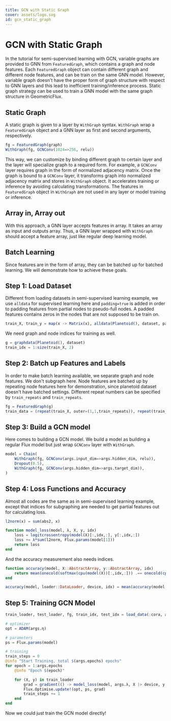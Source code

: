 ```yaml
---
title: GCN with Static Graph
cover: assets/logo.svg
id: gcn_static_graph
---
```


# GCN with Static Graph

In the tutorial for semi-supervised learning with GCN, variable graphs are provided to GNN from `FeaturedGraph`, which contains a graph and node features. Each `FeaturedGraph` object can contain different graph and different node features, and can be train on the same GNN model. However, variable graph doesn't have the proper form of graph structure with respect to GNN layers and this lead to inefficient training/inference process. Static graph strategy can be used to train a GNN model with the same graph structure in GeometricFlux.

## Static Graph

A static graph is given to a layer by `WithGraph` syntax. `WithGraph` wrap a `FeaturedGraph` object and a GNN layer as first and second arguments, respectively.

```julia
fg = FeaturedGraph(graph)
WithGraph(fg, GCNConv(1024=>256, relu))
```

This way, we can customize by binding different graph to certain layer and the layer will specialize graph to a required form. For example, a `GCNConv` layer requires graph in the form of normalized adjacency matrix. Once the graph is bound to a `GCNConv` layer, it transforms graph into normalized adjacency matrix and stores in `WithGraph` object. It accelerates training or inference by avoiding calculating transformations. The features in `FeaturedGraph` object in `WithGraph` are not used in any layer or model training or inference.

## Array in, Array out

With this approach, a GNN layer accepts features in array. It takes an array as input and outputs array. Thus, a GNN layer wrapped with `WithGraph` should accept a feature array, just like regular deep learning model.

## Batch Learning

Since features are in the form of array, they can be batched up for batched learning. We will demonstrate how to achieve these goals.

## Step 1: Load Dataset

Different from loading datasets in semi-supervised learning example, we use `alldata` for supervised learning here and `padding=true` is added in order to padding features from partial nodes to pseudo-full nodes. A padded features contains zeros in the nodes that are not supposed to be train on.

```julia
train_X, train_y = map(x -> Matrix(x), alldata(Planetoid(), dataset, padding=true))
```

We need graph and node indices for training as well.

```julia
g = graphdata(Planetoid(), dataset)
train_idx = 1:size(train_X, 2)
```

## Step 2: Batch up Features and Labels

In order to make batch learning available, we separate graph and node features. We don't subgraph here. Node features are batched up by repeating node features here for demonstration, since planetoid dataset doesn't have batched settings. Different repeat numbers can be specified by `train_repeats` and `train_repeats`.

```julia
fg = FeaturedGraph(g)
train_data = (repeat(train_X, outer=(1,1,train_repeats)), repeat(train_y, outer=(1,1,train_repeats)))
```

## Step 3: Build a GCN model

Here comes to building a GCN model. We build a model as building a regular Flux model but just wrap `GCNConv` layer with `WithGraph`.

```julia
model = Chain(
    WithGraph(fg, GCNConv(args.input_dim=>args.hidden_dim, relu)),
    Dropout(0.5),
    WithGraph(fg, GCNConv(args.hidden_dim=>args.target_dim)),
)
```

## Step 4: Loss Functions and Accuracy

Almost all codes are the same as in semi-supervised learning example, except that indices for subgraphing are needed to get partial features out for calculating loss.

```julia
l2norm(x) = sum(abs2, x)

function model_loss(model, λ, X, y, idx)
    loss = logitcrossentropy(model(X)[:,idx,:], y[:,idx,:])
    loss += λ*sum(l2norm, Flux.params(model[1]))
    return loss
end
```

And the accuracy measurement also needs indices.

```julia
function accuracy(model, X::AbstractArray, y::AbstractArray, idx)
    return mean(onecold(softmax(cpu(model(X))[:,idx,:])) .== onecold(cpu(y)[:,idx,:]))
end

accuracy(model, loader::DataLoader, device, idx) = mean(accuracy(model, X |> device, y |> device, idx) for (X, y) in loader)
```

## Step 5: Training GCN Model

```julia
train_loader, test_loader, fg, train_idx, test_idx = load_data(:cora, args.batch_size)

# optimizer
opt = ADAM(args.η)

# parameters
ps = Flux.params(model)

# training
train_steps = 0
@info "Start Training, total $(args.epochs) epochs"
for epoch = 1:args.epochs
    @info "Epoch $(epoch)"

    for (X, y) in train_loader
        grad = gradient(() -> model_loss(model, args.λ, X |> device, y |> device, train_idx |> device), ps)
        Flux.Optimise.update!(opt, ps, grad)
        train_steps += 1
    end
end
```

Now we could just train the GCN model directly!
